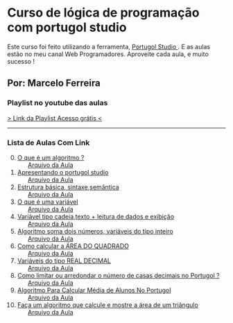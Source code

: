 <h1> Curso de lógica de programação com portugol studio </h1>
<p>Este curso foi feito utilizando a ferramenta, <a href="http://lite.acad.univali.br/portugol/"> Portugol Studio </a>.  E as aulas estão no meu canal 
   <span>Web Programadores</span>. Aproveite cada aula, e muito sucesso !
</p>
<h2> Por: Marcelo Ferreira </h2>

<h3> Playlist no youtube das aulas </h3>
  <a href="https://www.youtube.com/playlist?list=PLnHHjKiaBPzKp4e-5DSd-OpmXuhvEyAwR">
  > Link da Playlist Acesso grátis <
  </a>
<hr>
<h3> Lista de Aulas Com Link</h3>
<Ol start=0>
  <li><a href="https://youtu.be/oxVbAMhjbI8" target="_blank">O que é um algoritmo ? </a>
      <ul> <a href="#"> Arquivo da Aula </a> </ul>
  </li>
  <li><a href="https://youtu.be/Ut_pW8QuO5w" target="_blank">Apresentando o portugol studio  </a>
      <ul> <a href="#"> Arquivo da Aula </a> </ul>
  </li>
  <li><a href="https://youtu.be/MaIH2h9dkKk" target="_blank">Estrutura básica, sintaxe,semântica</a>
     <ul> <a href="#"> Arquivo da Aula </a> </ul>
  </li>
  <li><a href="https://youtu.be/qYY5Q3c580g" target="_blank">O que é uma variável  </a>
     <ul> <a href="#"> Arquivo da Aula </a> </ul>
  </li>
  <li><a href="https://youtu.be/pyV_GTso9OM" target="_blank">Variável tipo cadeia,texto + leitura de dados e exibição </a>
     <ul> <a href="#"> Arquivo da Aula </a> </ul>
  </li>
  <li><a href="https://youtu.be/u1QfENwT8Zg" target="_blank"> Algoritmo soma dois números, variáveis do tipo inteiro</a>
     <ul> <a href="#"> Arquivo da Aula </a> </ul>
  </li>
  <li><a href="https://youtu.be/Y7erh8YpS0Q" target="_blank"> Como calcular a ÁREA DO QUADRADO </a>
      <ul> <a href="#"> Arquivo da Aula </a> </ul>
  </li>
  <li><a href="https://youtu.be/MrQ3L1Nduco" target="_blank"> Variáveis do tipo REAL DECIMAL</a>
      <ul> <a href="#"> Arquivo da Aula </a> </ul>
  </li>
  <li><a href="https://youtu.be/Jjo0PvauNJg" target="_blank"> Como limitar ou arredondar o número de casas decimais no Portugol ?</a>
      <ul> <a href="#"> Arquivo da Aula </a> </ul>
  </li>
  <li><a href="https://youtu.be/4ypBA_cEM-8" target="_blank">Algoritmo Para Calcular Média de Alunos No Portugol </a>
      <ul> <a href="#"> Arquivo da Aula </a> </ul>
  </li>
  <li><a href="https://youtu.be/OjixEJYhF9k" target="_blank"> Faça um algoritmo que calcule e mostre a área de um triângulo</a>
      <ul> <a href="#"> Arquivo da Aula </a> </ul>
  </li>
</Ol>

